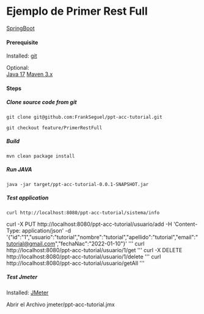 # Ejemplo de Primer Rest Full 

[SpringBoot](http://projects.spring.io/spring-boot/)

#### Prerequisite 

Installed:
[git](https://www.digitalocean.com/community/tutorials/how-to-contribute-to-open-source-getting-started-with-git)

Optional:   
[Java 17](https://www.oracle.com/java/technologies/javase/jdk17-archive-downloads.html)
[Maven 3.x](https://maven.apache.org/download.cgi)

#### Steps

##### Clone source code from git
```
git clone git@github.com:FrankSeguel/ppt-acc-tutorial.git

git checkout feature/PrimerRestFull

```

##### Build 
```
mvn clean package install
```
##### Run JAVA
```
java -jar target/ppt-acc-tutorial-0.0.1-SNAPSHOT.jar
```

##### Test application

```
curl http://localhost:8080/ppt-acc-tutorial/sistema/info
```
curl -X PUT http://localhost:8080/ppt-acc-tutorial/usuario/add -H 'Content-Type: application/json' -d '{"id":"1","usuario":"tutorial","nombre":"tutorial","apellido":"tutorial","email":"tutorial@gmail.com","fechaNac":"2022-01-10"}'
'''
curl http://localhost:8080/ppt-acc-tutorial/usuario/1/get
'''
curl -X DELETE http://localhost:8080/ppt-acc-tutorial/usuario/1/delete
'''
curl http://localhost:8080/ppt-acc-tutorial/usuario/getAll
'''

##### Test Jmeter

Installed:
[JMeter](https://jmeter.apache.org/download_jmeter.cgi)

Abrir el Archivo jmeter/ppt-acc-tutorial.jmx
